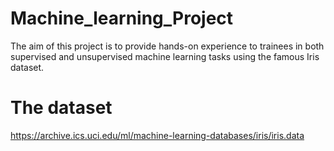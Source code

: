 # Machine_learning_Project
The aim of this project is to provide hands-on experience to trainees in both supervised and unsupervised machine learning tasks using the  famous Iris dataset. 

# The dataset 
https://archive.ics.uci.edu/ml/machine-learning-databases/iris/iris.data


